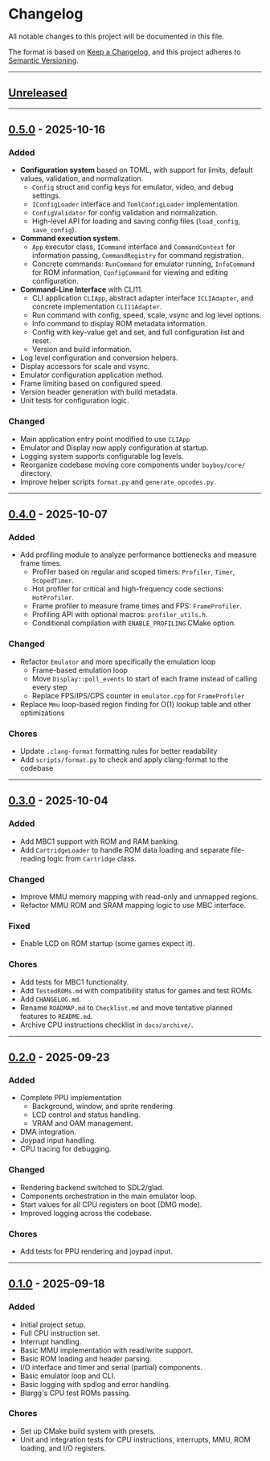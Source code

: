 # Changelog

All notable changes to this project will be documented in this file.

The format is based on [Keep a Changelog](https://keepachangelog.com/en/1.1.0/),
and this project adheres to [Semantic Versioning](https://semver.org).

---

## [Unreleased]

---

## [0.5.0] - 2025-10-16

### Added

- **Configuration system** based on TOML, with support for limits, default values, validation, and normalization.
  - `Config` struct and config keys for emulator, video, and debug settings.
  - `IConfigLoader` interface and `TomlConfigLoader` implementation.
  - `ConfigValidator` for config validation and normalization.
  - High-level API for loading and saving config files (`load_config`, `save_config`).
- **Command execution system**.
  - `App` executor class, `ICommand` interface and `CommandContext` for information passing, `CommandRegistry` for command registration.
  - Concrete commands: `RunCommand` for emulator running, `InfoCommand` for ROM information, `ConfigCommand` for viewing and editing configuration.
- **Command-Line Interface** with CLI11.
  - CLI application `CLIApp`, abstract adapter interface `ICLIAdapter`, and concrete implementation `CLI11Adapter`.
  - Run command with config, speed, scale, vsync and log level options.
  - Info command to display ROM metadata information.
  - Config with key-value get and set, and full configuration list and reset.
  - Version and build information.
- Log level configuration and conversion helpers.
- Display accessors for scale and vsync.
- Emulator configuration application method.
- Frame limiting based on configured speed.
- Version header generation with build metadata.
- Unit tests for configuration logic.

### Changed

- Main application entry point modified to use `CLIApp`
- Emulator and Display now apply configuration at startup.
- Logging system supports configurable log levels.
- Reorganize codebase moving core components under `boyboy/core/` directory.
- Improve helper scripts `format.py` and `generate_opcodes.py`.

---

## [0.4.0] - 2025-10-07

### Added

- Add profiling module to analyze performance bottlenecks and measure frame times.
  - Profiler based on regular and scoped timers: `Profiler`, `Timer`, `ScopedTimer`.
  - Hot profiler for critical and high-frequency code sections: `HotProfiler`.
  - Frame profiler to measure frame times and FPS: `FrameProfiler`.
  - Profiling API with optional macros: `profiler_utils.h`.
  - Conditional compilation with `ENABLE_PROFILING` CMake option.

### Changed

- Refactor `Emulator` and more specifically the emulation loop
  - Frame-based emulation loop
  - Move `Display::poll_events` to start of each frame instead of calling every step
  - Replace FPS/IPS/CPS counter in `emulator.cpp` for `FrameProfiler`
- Replace `Mmu` loop-based region finding for O(1) lookup table and other optimizations

### Chores

- Update `.clang-format` formatting rules for better readability
- Add `scripts/format.py` to check and apply clang-format to the codebase

---

## [0.3.0] - 2025-10-04

### Added

- Add MBC1 support with ROM and RAM banking.
- Add `CartridgeLoader` to handle ROM data loading and separate file-reading logic from `Cartridge` class.

### Changed

- Improve MMU memory mapping with read-only and unmapped regions.
- Refactor MMU ROM and SRAM mapping logic to use MBC interface.

### Fixed

- Enable LCD on ROM startup (some games expect it).

### Chores

- Add tests for MBC1 functionality.
- Add `TestedROMs.md` with compatibility status for games and test ROMs.
- Add `CHANGELOG.md`.
- Rename `ROADMAP.md` to `Checklist.md` and move tentative planned features to `README.md`.
- Archive CPU instructions checklist in `docs/archive/`.

---

## [0.2.0] - 2025-09-23

### Added

- Complete PPU implementation
  - Background, window, and sprite rendering.
  - LCD control and status handling.
  - VRAM and OAM management.
- DMA integration.
- Joypad input handling.
- CPU tracing for debugging.

### Changed

- Rendering backend switched to SDL2/glad.
- Components orchestration in the main emulator loop.
- Start values for all CPU registers on boot (DMG mode).
- Improved logging across the codebase.

### Chores

- Add tests for PPU rendering and joypad input.

---

## [0.1.0] - 2025-09-18

### Added

- Initial project setup.
- Full CPU instruction set.
- Interrupt handling.
- Basic MMU implementation with read/write support.
- Basic ROM loading and header parsing.
- I/O interface and timer and serial (partial) components.
- Basic emulator loop and CLI.
- Basic logging with spdlog and error handling.
- Blargg's CPU test ROMs passing.

### Chores

- Set up CMake build system with presets.
- Unit and integration tests for CPU instructions, interrupts, MMU, ROM loading, and I/O registers.

[Unreleased]: https://github.com/sebdevnull/boyboy/compare/v0.5.0...HEAD
[0.5.0]: https://github.com/sebdevnull/boyboy/compare/v0.4.0...v0.5.0
[0.4.0]: https://github.com/sebdevnull/boyboy/compare/v0.3.0...v0.4.0
[0.3.0]: https://github.com/sebdevnull/boyboy/compare/v0.2.0...v0.3.0
[0.2.0]: https://github.com/sebdevnull/boyboy/compare/v0.1.0...v0.2.0
[0.1.0]: https://github.com/sebdevnull/boyboy/releases/tag/v0.1.0
